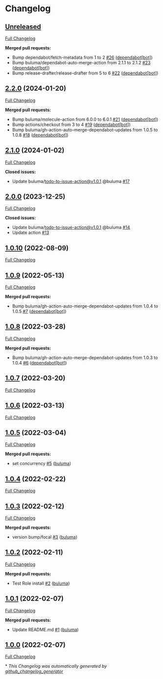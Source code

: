 # Changelog

## [Unreleased](https://github.com/buluma/ansible-role-tomcat/tree/HEAD)

[Full Changelog](https://github.com/buluma/ansible-role-tomcat/compare/2.2.0...HEAD)

**Merged pull requests:**

- Bump dependabot/fetch-metadata from 1 to 2 [\#26](https://github.com/buluma/ansible-role-tomcat/pull/26) ([dependabot[bot]](https://github.com/apps/dependabot))
- Bump buluma/dependabot-auto-merge-action from 2.1.1 to 2.1.2 [\#23](https://github.com/buluma/ansible-role-tomcat/pull/23) ([dependabot[bot]](https://github.com/apps/dependabot))
- Bump release-drafter/release-drafter from 5 to 6 [\#22](https://github.com/buluma/ansible-role-tomcat/pull/22) ([dependabot[bot]](https://github.com/apps/dependabot))

## [2.2.0](https://github.com/buluma/ansible-role-tomcat/tree/2.2.0) (2024-01-20)

[Full Changelog](https://github.com/buluma/ansible-role-tomcat/compare/2.1.0...2.2.0)

**Merged pull requests:**

- Bump buluma/molecule-action from 6.0.0 to 6.0.1 [\#21](https://github.com/buluma/ansible-role-tomcat/pull/21) ([dependabot[bot]](https://github.com/apps/dependabot))
- Bump actions/checkout from 3 to 4 [\#19](https://github.com/buluma/ansible-role-tomcat/pull/19) ([dependabot[bot]](https://github.com/apps/dependabot))
- Bump buluma/gh-action-auto-merge-dependabot-updates from 1.0.5 to 1.0.8 [\#18](https://github.com/buluma/ansible-role-tomcat/pull/18) ([dependabot[bot]](https://github.com/apps/dependabot))

## [2.1.0](https://github.com/buluma/ansible-role-tomcat/tree/2.1.0) (2024-01-02)

[Full Changelog](https://github.com/buluma/ansible-role-tomcat/compare/2.0.0...2.1.0)

**Closed issues:**

- Update buluma/todo-to-issue-action@v1.0.1 @buluma [\#17](https://github.com/buluma/ansible-role-tomcat/issues/17)

## [2.0.0](https://github.com/buluma/ansible-role-tomcat/tree/2.0.0) (2023-12-25)

[Full Changelog](https://github.com/buluma/ansible-role-tomcat/compare/1.0.10...2.0.0)

**Closed issues:**

- Update buluma/todo-to-issue-action@v1.0.1 @buluma [\#14](https://github.com/buluma/ansible-role-tomcat/issues/14)
- Update action [\#13](https://github.com/buluma/ansible-role-tomcat/issues/13)

## [1.0.10](https://github.com/buluma/ansible-role-tomcat/tree/1.0.10) (2022-08-09)

[Full Changelog](https://github.com/buluma/ansible-role-tomcat/compare/1.0.9...1.0.10)

## [1.0.9](https://github.com/buluma/ansible-role-tomcat/tree/1.0.9) (2022-05-13)

[Full Changelog](https://github.com/buluma/ansible-role-tomcat/compare/1.0.8...1.0.9)

**Merged pull requests:**

- Bump buluma/gh-action-auto-merge-dependabot-updates from 1.0.4 to 1.0.5 [\#7](https://github.com/buluma/ansible-role-tomcat/pull/7) ([dependabot[bot]](https://github.com/apps/dependabot))

## [1.0.8](https://github.com/buluma/ansible-role-tomcat/tree/1.0.8) (2022-03-28)

[Full Changelog](https://github.com/buluma/ansible-role-tomcat/compare/1.0.7...1.0.8)

**Merged pull requests:**

- Bump buluma/gh-action-auto-merge-dependabot-updates from 1.0.3 to 1.0.4 [\#6](https://github.com/buluma/ansible-role-tomcat/pull/6) ([dependabot[bot]](https://github.com/apps/dependabot))

## [1.0.7](https://github.com/buluma/ansible-role-tomcat/tree/1.0.7) (2022-03-20)

[Full Changelog](https://github.com/buluma/ansible-role-tomcat/compare/1.0.6...1.0.7)

## [1.0.6](https://github.com/buluma/ansible-role-tomcat/tree/1.0.6) (2022-03-13)

[Full Changelog](https://github.com/buluma/ansible-role-tomcat/compare/1.0.5...1.0.6)

## [1.0.5](https://github.com/buluma/ansible-role-tomcat/tree/1.0.5) (2022-03-04)

[Full Changelog](https://github.com/buluma/ansible-role-tomcat/compare/1.0.4...1.0.5)

**Merged pull requests:**

- set concurrency [\#5](https://github.com/buluma/ansible-role-tomcat/pull/5) ([buluma](https://github.com/buluma))

## [1.0.4](https://github.com/buluma/ansible-role-tomcat/tree/1.0.4) (2022-02-22)

[Full Changelog](https://github.com/buluma/ansible-role-tomcat/compare/1.0.3...1.0.4)

## [1.0.3](https://github.com/buluma/ansible-role-tomcat/tree/1.0.3) (2022-02-12)

[Full Changelog](https://github.com/buluma/ansible-role-tomcat/compare/1.0.2...1.0.3)

**Merged pull requests:**

- version bump/focal [\#3](https://github.com/buluma/ansible-role-tomcat/pull/3) ([buluma](https://github.com/buluma))

## [1.0.2](https://github.com/buluma/ansible-role-tomcat/tree/1.0.2) (2022-02-11)

[Full Changelog](https://github.com/buluma/ansible-role-tomcat/compare/1.0.1...1.0.2)

**Merged pull requests:**

- Test Role install [\#2](https://github.com/buluma/ansible-role-tomcat/pull/2) ([buluma](https://github.com/buluma))

## [1.0.1](https://github.com/buluma/ansible-role-tomcat/tree/1.0.1) (2022-02-07)

[Full Changelog](https://github.com/buluma/ansible-role-tomcat/compare/1.0.0...1.0.1)

**Merged pull requests:**

- Update README.md [\#1](https://github.com/buluma/ansible-role-tomcat/pull/1) ([buluma](https://github.com/buluma))

## [1.0.0](https://github.com/buluma/ansible-role-tomcat/tree/1.0.0) (2022-02-07)

[Full Changelog](https://github.com/buluma/ansible-role-tomcat/compare/bf7da2df9a4255ea53d00659e429faaa3ff14f02...1.0.0)



\* *This Changelog was automatically generated by [github_changelog_generator](https://github.com/github-changelog-generator/github-changelog-generator)*
